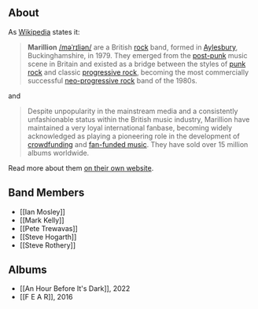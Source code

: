 ## About

As [Wikipedia](https://en.wikipedia.org/wiki/Marillion) states it:

> **Marillion** [/məˈrɪliən/](https://en.wikipedia.org/wiki/Help:IPA/English) are a British [rock](https://en.wikipedia.org/wiki/Rock_music) band, formed in [Aylesbury](https://en.wikipedia.org/wiki/Aylesbury), Buckinghamshire, in 1979. They emerged from the [post-punk](https://en.wikipedia.org/wiki/Post-punk) music scene in Britain and existed as a bridge between the styles of [punk rock](https://en.wikipedia.org/wiki/Punk_rock) and classic [progressive rock](https://en.wikipedia.org/wiki/Progressive_rock), becoming the most commercially successful [neo-progressive rock](https://en.wikipedia.org/wiki/Neo-progressive_rock) band of the 1980s.

and

> Despite unpopularity in the mainstream media and a consistently unfashionable status within the British music industry, Marillion have maintained a very loyal international fanbase, becoming widely acknowledged as playing a pioneering role in the development of [crowdfunding](https://en.wikipedia.org/wiki/Crowdfunding) and [fan-funded music](https://en.wikipedia.org/wiki/Fan-funded_music). They have sold over 15 million albums worldwide.

Read more about them [on their own website](https://www.marillion.com).

## Band Members

<!--query:members-->
- [[Ian Mosley]]
- [[Mark Kelly]]
- [[Pete Trewavas]]
- [[Steve Hogarth]]
- [[Steve Rothery]]
<!--/query (6d89f6e9)-->

## Albums

<!--query:albums-->
- [[An Hour Before It's Dark]], 2022
- [[F E A R]], 2016
<!--/query (891f5b16)-->